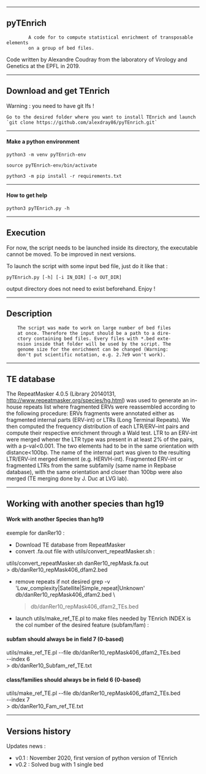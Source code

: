 _________________________________________________________________________________
## pyTEnrich ##

            A code for to compute statistical enrichment of transposable elements
            on a group of bed files. 

Code written by Alexandre Coudray from the
laboratory of Virology and Genetics at the EPFL in 2019.

_________________________________________________________________________________
## Download and get TEnrich ##

Warning : you need to have git lfs !
    
    Go to the desired folder where you want to install TEnrich and launch 
    `git clone https://github.com/alexdray86/pyTEnrich.git`

_________________________________________________________________________________

#### Make a python environment #### 
`python3 -m venv pyTEnrich-env`

`source pyTEnrich-env/bin/activate`

`python3 -m pip install -r requirements.txt`

_________________________________________________________________________________
#### How to get help ####

`python3 pyTEnrich.py -h`

_________________________________________________________________________________
## Execution ##
For now, the script needs to be launched inside its directory, the executable
cannot be moved. To be improved in next versions.

To launch the script with some input bed file, just do it like that :

`pyTEnrich.py [-h] [-i IN_DIR] [-o OUT_DIR]`

output directory does not need to exist beforehand. Enjoy !
_________________________________________________________________________________
## Description ##

        The script was made to work on large number of bed files
        at once. Therefore the input should be a path to a dire-
        ctory containing bed files. Every files with *.bed exte-
        nsion inside that folder will be used by the script. The
        genome size for the enrichment can be changed (Warning:
        don't put scientific notation, e.g. 2.7e9 won't work). 

_________________________________________________________________________________
## TE database ##

The RepeatMasker 4.0.5 (Library 20140131, http://www.repeatmasker.org/species/hg.html) was used to generate an in-house repeats list where fragmented ERVs were reassembled according to the following procedure: ERVs fragments were annotated either as fragmented internal parts (ERV-int) or LTRs (Long Terminal Repeats). We then computed the frequency distribution of each LTR/ERV–int pairs and compute their respective enrichment through a Wald test. LTR to an ERV-int were merged whener the LTR type was present in at least 2% of the pairs, with a p-val<0.001. The two elements had to be in the same orientation with distance<100bp. The name of the internal part was given to the resulting LTR/ERV-int merged element (e.g. HERVH-int). Fragmented ERV-int or fragmented LTRs from the same subfamily (same name in Repbase database), with the same orientation and closer than 100bp were also merged (TE merging done by J. Duc at LVG lab). 

_________________________________________________________________________________
## Working with another species than hg19 ##

#### Work with another Species than hg19 ####
exemple for danRer10 :
- Download TE database from RepeatMasker
- convert .fa.out file with utils/convert_repeatMasker.sh :

utils/convert_repeatMasker.sh danRer10_repMask.fa.out \
    > db/danRer10_repMask406_dfam2.bed

- remove repeats if not desired 
grep -v 'Low_complexity\|Satellite\|Simple_repeat\|Unknown' \
    db/danRer10_repMask406_dfam2.bed \
    > db/danRer10_repMask406_dfam2_TEs.bed 

- launch utils/make_ref_TE.pl to make files needed by TEnrich
INDEX is the col number of the desired feature (subfam/fam) :

#### subfam should always be in field 7 (0-based) ####
utils/make_ref_TE.pl --file db/danRer10_repMask406_dfam2_TEs.bed \
    --index 6 \
    > db/danRer10_Subfam_ref_TE.txt

#### class/families should always be in field 6 (0-based) ####
utils/make_ref_TE.pl --file db/danRer10_repMask406_dfam2_TEs.bed \
    --index 7 \
    > db/danRer10_Fam_ref_TE.txt

_________________________________________________________________________________
## Versions history ##

Updates news :
- v0.1 : November 2020, first version of python version of TEnrich
- v0.2 : Solved bug with 1 single bed 
